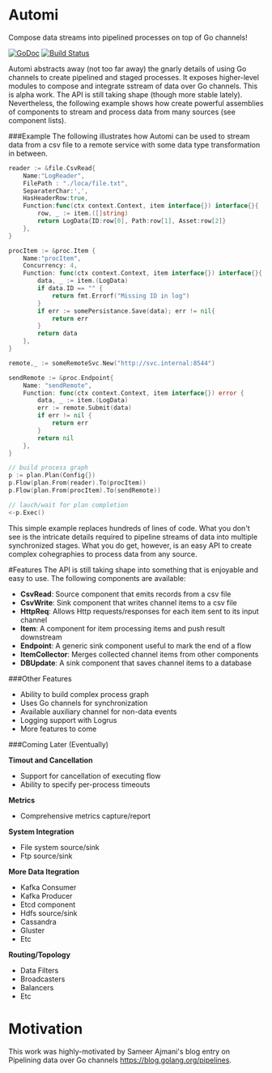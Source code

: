 Automi
======
Compose data streams into pipelined processes on top of Go channels!

[![GoDoc](https://godoc.org/github.com/vladimirvivien/automi?status.svg)](https://godoc.org/github.com/vladimirvivien/automi)
[![Build Status](https://travis-ci.org/vladimirvivien/automi.svg)](https://travis-ci.org/vladimirvivien/automi)

Automi abstracts away (not too far away) the gnarly details of using Go channels to create pipelined and staged processes.  It exposes higher-level modules to compose and integrate sstream of data over Go channels.  This is alpha work. The API is still taking shape (though more stable lately).  Nevertheless, the following example shows how create powerful assemblies of components to stream and process data from many sources (see component lists).

###Example
The following illustrates how Automi can be used to stream data from a csv file to a remote service with some data type transformation in between.

```Go
reader := &file.CsvRead{
    Name:"LogReader",
    FilePath : "./loca/file.txt",
    SeparaterChar:',',
    HasHeaderRow:true,
    Function:func(ctx context.Context, item interface{}) interface{}{
		row, _ := item.([]string)
        return LogData{ID:row[0], Path:row[1], Asset:row[2]}
	},
}

procItem := &proc.Item {
    Name:"procItem",
	Concurrency: 4,
    Function: func(ctx context.Context, item interface{}) interface{}{
	    data, _ := item.(LogData)
		if data.ID == "" {
		    return fmt.Errorf("Missing ID in log")
		}
        if err := somePersistance.Save(data); err != nil{
			return err
		}
		return data
	},
}

remote,_ := someRemoteSvc.New("http://svc.internal:8544")

sendRemote := &proc.Endpoint{
    Name: "sendRemote",
    Function: func(ctx context.Context, item interface{}) error {
		data, _ := item.(LogData)
		err := remote.Submit(data)
		if err != nil {
			return err
		}
		return nil
	},
}

// build process graph
p := plan.Plan(Config{})
p.Flow(plan.From(reader).To(procItem))
p.Flow(plan.From(procItem).To(sendRemote))

// lauch/wait for plan completion
<-p.Exec()
```
This simple example replaces hundreds of lines of code.  What you don't see is the intricate details required to pipeline streams of data into multiple synchronized stages.  What you do get, however, is an easy API to create complex cohegraphies to process data from any source.

#Features
The API is still taking shape into something that is enjoyable and easy to use.  The following components are available:

 - **CsvRead**: Source component that emits records from a csv file
 - **CsvWrite**: Sink component that writes channel items to a csv file
 - **HttpReq**: Allows Http requests/responses for each item sent to its input channel
 - **Item**: A component for item processing items and push result downstream
 - **Endpoint**: A generic sink component useful to mark the end of a flow
 - **ItemCollector**: Merges collected channel items from other components
 - **DBUpdate**: A sink component that saves channel items to a database

###Other Features
 - Ability to build complex process graph
 - Uses Go channels for synchronization
 - Available auxiliary channel for non-data events
 - Logging support with Logrus
 - More features to come

###Coming Later (Eventually)

**Timout and Cancellation**
 - Support for cancellation of executing flow
 - Ability to specify per-process timeouts
 
**Metrics**
 - Comprehensive metrics capture/report
   
**System Integration**
 - File system source/sink
 - Ftp source/sink

**More Data Itegration**
 - Kafka Consumer
 - Kafka Producer
 - Etcd component
 - Hdfs source/sink
 - Cassandra
 - Gluster
 - Etc

**Routing/Topology**
 - Data Filters
 - Broadcasters
 - Balancers
 - Etc

# Motivation
This work was highly-motivated by Sameer Ajmani's blog entry on Pipelining data over Go channels https://blog.golang.org/pipelines.
